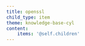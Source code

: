```yaml
---
title: openssl
child_type: item
theme: knowledge-base-cyl
content:
    items: '@self.children'
---
```


